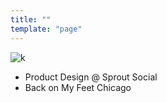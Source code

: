 ```yaml
---
title: ""
template: "page"
---
```


![k](https://web.archive.org/web/20090901220043/http://geocities.com/personaljudas/handwave.gif)

* Product Design @ Sprout Social
* Back on My Feet Chicago
